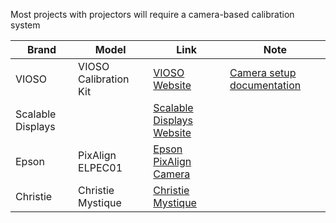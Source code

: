Most projects with projectors will require a camera-based calibration system

| Brand             | Model                 | Link                                                                                                                                                     | Note                                                                                                         |
| ----------------- | --------------------- | -------------------------------------------------------------------------------------------------------------------------------------------------------- | ------------------------------------------------------------------------------------------------------------ |
| VIOSO             | VIOSO Calibration Kit | [VIOSO Website](https://vioso.com/products/)                                                                                                             | [Camera setup documentation](https://helpdesk.vioso.com/documentation/core-system-preparation/camera-setup/) |
| Scalable Displays |                       | [Scalable Displays Website](https://www.scalabledisplay.com/)                                                                                            |                                                                                                              |
| Epson             | PixAlign ELPEC01      | [Epson PixAlign Camera](https://epson.com/Accessories/Projector-Accessories/ELPEC01-External-Camera-for-Epson-Large-Venue-Laser-Projectors/p/V12HA46010) |                                                                                                              |
| Christie          | Christie Mystique     | [Christie Mystique](https://www.christiedigital.com/products/warping-blending/mystique/)                                                                 |                                                                                                              |









